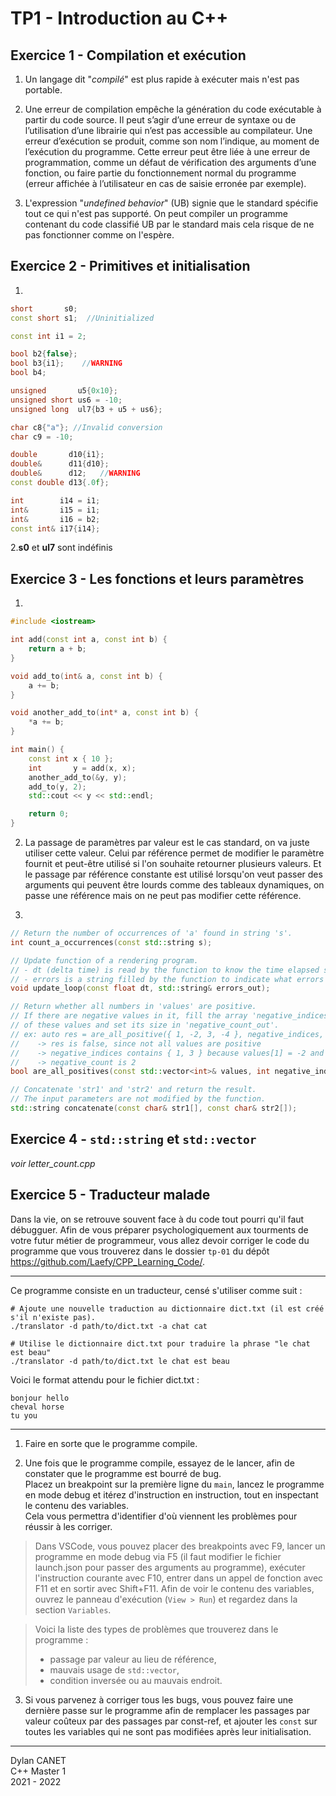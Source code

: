 # TP1 - Introduction au C++


## Exercice 1 - Compilation et exécution

1. Un langage dit "*compilé*" est plus rapide à
exécuter mais n'est pas portable. 

2. Une erreur de compilation empêche la génération du code exécutable à partir du code source. Il peut s’agir d’une erreur de syntaxe ou de l’utilisation d’une librairie qui n’est pas accessible au compilateur. Une erreur d’exécution se produit, comme son nom l’indique, au moment de l’exécution du programme. Cette erreur peut être liée à une erreur de programmation, comme un défaut de vérification des arguments d’une fonction, ou faire partie du fonctionnement normal du programme (erreur affichée à l’utilisateur en cas de saisie erronée par exemple).

3. L'expression "*undefined behavior*" (UB) signie que le standard spécifie tout ce qui n'est pas supporté. On peut compiler un programme contenant du code classifié UB par le standard mais cela risque de ne pas fonctionner comme on l'espère.


## Exercice 2 - Primitives et initialisation

1. 
```cpp
short       s0;
const short s1;  //Uninitialized

const int i1 = 2;

bool b2{false};
bool b3{i1};    //WARNING
bool b4;

unsigned       u5{0x10};
unsigned short us6 = -10;
unsigned long  ul7{b3 + u5 + us6};

char c8{"a"}; //Invalid conversion
char c9 = -10;

double       d10{i1};
double&      d11{d10};
double&      d12;   //WARNING
const double d13{.0f};

int        i14 = i1;
int&       i15 = i1;
int&       i16 = b2;
const int& i17{i14};
```

2.**s0** et **ul7** sont indéfinis


## Exercice 3 - Les fonctions et leurs paramètres

1. 
```cpp
#include <iostream>

int add(const int a, const int b) {
    return a + b;
}

void add_to(int& a, const int b) {
    a += b;
}

void another_add_to(int* a, const int b) {
    *a += b;
}

int main() {
    const int x { 10 };
    int       y = add(x, x);
    another_add_to(&y, y);
    add_to(y, 2);
    std::cout << y << std::endl;

    return 0;
}
```

2. La passage de paramètres par valeur est le cas standard, on va juste utiliser cette valeur. Celui par référence permet de modifier le paramètre fournit et peut-être utilisé si l'on souhaite retourner plusieurs valeurs. Et le passage par référence constante est utilisé lorsqu'on veut passer des arguments qui peuvent être lourds comme des tableaux dynamiques, on passe une référence mais on ne peut pas modifier cette référence.

3. 
```cpp
// Return the number of occurrences of 'a' found in string 's'.
int count_a_occurrences(const std::string s);

// Update function of a rendering program.
// - dt (delta time) is read by the function to know the time elapsed since the last frame.
// - errors is a string filled by the function to indicate what errors have occured.
void update_loop(const float dt, std::string& errors_out);

// Return whether all numbers in 'values' are positive.
// If there are negative values in it, fill the array 'negative_indices_out' with the indices
// of these values and set its size in 'negative_count_out'.
// ex: auto res = are_all_positive({ 1, -2, 3, -4 }, negative_indices, negative_count);
//    -> res is false, since not all values are positive
//    -> negative_indices contains { 1, 3 } because values[1] = -2 and values[3] = -4
//    -> negative_count is 2
bool are_all_positives(const std::vector<int>& values, int negative_indices_out[], size_t& negative_count_out);

// Concatenate 'str1' and 'str2' and return the result.
// The input parameters are not modified by the function.
std::string concatenate(const char& str1[], const char& str2[]);
```


## Exercice 4 - `std::string` et `std::vector`

*voir letter_count.cpp*

## Exercice 5 - Traducteur malade

Dans la vie, on se retrouve souvent face à du code tout pourri qu'il faut débugguer. Afin de vous préparer psychologiquement aux tourments de votre futur métier de programmeur, vous allez devoir corriger le code du programme que vous trouverez dans le dossier `tp-01` du dépôt https://github.com/Laefy/CPP_Learning_Code/.

---

Ce programme consiste en un traducteur, censé s'utiliser comme suit :
```b
# Ajoute une nouvelle traduction au dictionnaire dict.txt (il est créé s'il n'existe pas).
./translator -d path/to/dict.txt -a chat cat

# Utilise le dictionnaire dict.txt pour traduire la phrase "le chat est beau"
./translator -d path/to/dict.txt le chat est beau
```

Voici le format attendu pour le fichier dict.txt :
```b
bonjour hello
cheval horse
tu you
```
---

1. Faire en sorte que le programme compile.

2. Une fois que le programme compile, essayez de le lancer, afin de constater que le programme est bourré de bug.\
Placez un breakpoint sur la première ligne du `main`, lancez le programme en mode debug et itérez d'instruction en instruction, tout en inspectant le contenu des variables.\
Cela vous permettra d'identifier d'où viennent les problèmes pour réussir à les corriger.

> Dans VSCode, vous pouvez placer des breakpoints avec F9, lancer un programme en mode debug via F5 (il faut modifier le fichier launch.json pour passer des arguments au programme), exécuter l'instruction courante avec F10, entrer dans un appel de fonction avec F11 et en sortir avec Shift+F11. Afin de voir le contenu des variables, ouvrez le panneau d'exécution (`View > Run`) et regardez dans la section `Variables`.

> Voici la liste des types de problèmes que trouverez dans le programme :
>- passage par valeur au lieu de référence,
>- mauvais usage de `std::vector`,
>- condition inversée ou au mauvais endroit.

3. Si vous parvenez à corriger tous les bugs, vous pouvez faire une dernière passe sur le programme afin de remplacer les passages par valeur coûteux par des passages par const-ref, et ajouter les `const` sur toutes les variables qui ne sont pas modifiées après leur initialisation.   

---

Dylan CANET  
C++ Master 1    
2021 - 2022